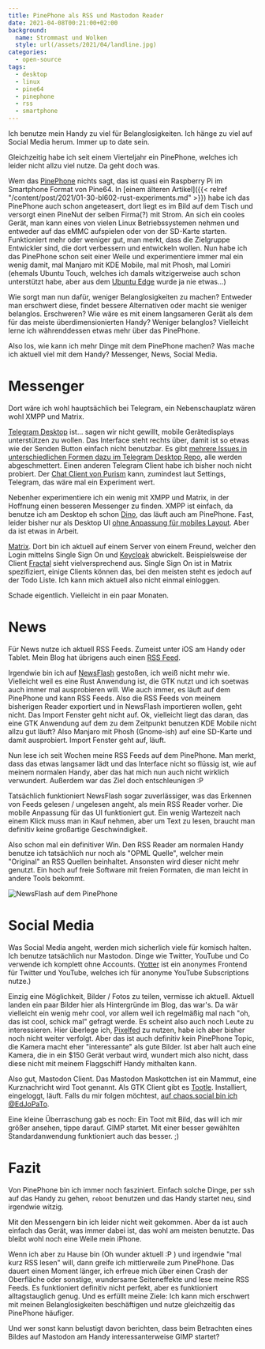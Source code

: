 ```yaml
---
title: PinePhone als RSS und Mastodon Reader
date: 2021-04-08T00:21:00+02:00
background:
  name: Strommast und Wolken
  style: url(/assets/2021/04/landline.jpg)
categories:
  - open-source
tags:
  - desktop
  - linux
  - pine64
  - pinephone
  - rss
  - smartphone
---
```

Ich benutze mein Handy zu viel für Belanglosigkeiten.
Ich hänge zu viel auf Social Media herum.
Immer up to date sein.

Gleichzeitig habe ich seit einem Vierteljahr ein PinePhone, welches ich leider nicht allzu viel nutze.
Da geht doch was.
<!--more-->

Wem das [PinePhone](https://www.pine64.org/pinephone/) nichts sagt, das ist quasi ein Raspberry Pi im Smartphone Format von Pine64.
In [einem älteren Artikel]({{< relref "/content/post/2021/01-30-bl602-rust-experiments.md" >}}) habe ich das PinePhone auch schon angeteasert, dort liegt es im Bild auf dem Tisch und versorgt einen PineNut der selben Firma(?) mit Strom.
An sich ein cooles Gerät, man kann eines von vielen Linux Betriebssystemen nehmen und entweder auf das eMMC aufspielen oder von der SD-Karte starten.
Funktioniert mehr oder weniger gut, man merkt, dass die Zielgruppe Entwickler sind, die dort verbessern und entwickeln wollen.
Nun habe ich das PinePhone schon seit einer Weile und experimentiere immer mal ein wenig damit, mal Manjaro mit KDE Mobile, mal mit Phosh, mal Lomiri (ehemals Ubuntu Touch, welches ich damals witzigerweise auch schon unterstützt habe, aber aus dem [Ubuntu Edge](https://www.indiegogo.com/projects/ubuntu-edge/) wurde ja nie etwas…)

Wie sorgt man nun dafür, weniger Belanglosigkeiten zu machen?
Entweder man erschwert diese, findet bessere Alternativen oder macht sie weniger belanglos.
Erschweren? Wie wäre es mit einem langsameren Gerät als dem für das meiste überdimensionierten Handy?
Weniger belanglos? Vielleicht lerne ich währenddessen etwas mehr über das PinePhone.

Also los, wie kann ich mehr Dinge mit dem PinePhone machen?
Was mache ich aktuell viel mit dem Handy?
Messenger, News, Social Media.

# Messenger
Dort wäre ich wohl hauptsächlich bei Telegram, ein Nebenschauplatz wären wohl XMPP und Matrix.

[Telegram Desktop](https://github.com/telegramdesktop/tdesktop) ist… sagen wir nicht gewillt, mobile Gerätedisplays unterstützen zu wollen.
Das Interface steht rechts über, damit ist so etwas wie der Senden Button einfach nicht benutzbar.
Es gibt [mehrere Issues in unterschiedlichen Formen dazu im Telegram Desktop Repo](https://github.com/telegramdesktop/tdesktop/issues?q=pinephone), alle werden abgeschmettert.
Einen anderen Telegram Client habe ich bisher noch nicht probiert.
Der [Chat Client von Purism](https://source.puri.sm/Librem5/chatty) kann, zumindest laut Settings, Telegram, das wäre mal ein Experiment wert.

Nebenher experimentiere ich ein wenig mit XMPP und Matrix, in der Hoffnung einen besseren Messenger zu finden.
XMPP ist einfach, da benutze ich am Desktop eh schon [Dino](https://github.com/dino/dino), das läuft auch am PinePhone.
Fast, leider bisher nur als Desktop UI [ohne Anpassung für mobiles Layout](https://github.com/dino/dino/issues/178).
Aber da ist etwas in Arbeit.

[Matrix](https://matrix.org/).
Dort bin ich aktuell auf einem Server von einem Freund, welcher den Login mittelns Single Sign On und [Keycloak](https://www.keycloak.org/) abwickelt.
Beispielsweise der Client [Fractal](https://wiki.gnome.org/Apps/Fractal) sieht vielversprechend aus.
Single Sign On ist in Matrix spezifiziert, einige Clients können das, bei den meisten steht es jedoch auf der Todo Liste.
Ich kann mich aktuell also nicht einmal einloggen.

Schade eigentlich.
Vielleicht in ein paar Monaten.

# News
Für News nutze ich aktuell RSS Feeds.
Zumeist unter iOS am Handy oder Tablet.
Mein Blog hat übrigens auch einen [RSS Feed](/index.xml).

Irgendwie bin ich auf [NewsFlash](https://gitlab.com/news-flash/news_flash_gtk) gestoßen, ich weiß nicht mehr wie.
Vielleicht weil es eine Rust Anwendung ist, die GTK nutzt und ich soetwas auch immer mal ausprobieren will.
Wie auch immer, es läuft auf dem PinePhone und kann RSS Feeds.
Also die RSS Feeds von meinem bisherigen Reader exportiert und in NewsFlash importieren wollen, geht nicht.
Das Import Fenster geht nicht auf.
Ok, vielleicht liegt das daran, das eine GTK Anwendung auf dem zu dem Zeitpunkt benutzen KDE Mobile nicht allzu gut läuft?
Also Manjaro mit Phosh (Gnome-ish) auf eine SD-Karte und damit ausprobiert.
Import Fenster geht auf, läuft.

Nun lese ich seit Wochen meine RSS Feeds auf dem PinePhone.
Man merkt, dass das etwas langsamer lädt und das Interface nicht so flüssig ist, wie auf meinem normalen Handy, aber das hat mich nun auch nicht wirklich verwundert.
Außerdem war das Ziel doch entschleunigen :P

Tatsächlich funktioniert NewsFlash sogar zuverlässiger, was das Erkennen von Feeds gelesen / ungelesen angeht, als mein RSS Reader vorher.
Die mobile Anpassung für das UI funktioniert gut.
Ein wenig Wartezeit nach einem Klick muss man in Kauf nehmen, aber um Text zu lesen, braucht man definitiv keine großartige Geschwindigkeit.

Also schon mal ein definitiver Win.
Den RSS Reader am normalen Handy benutze ich tatsächlich nur noch als "OPML Quelle", welcher mein "Original" an RSS Quellen beinhaltet.
Ansonsten wird dieser nicht mehr genutzt.
Ein hoch auf freie Software mit freien Formaten, die man leicht in andere Tools bekommt.

![NewsFlash auf dem PinePhone](/assets/2021/04/pinephone-newsflash.jpg)

# Social Media
Was Social Media angeht, werden mich sicherlich viele für komisch halten.
Ich benutze tatsächlich nur Mastodon.
Dinge wie Twitter, YouTube und Co verwende ich komplett ohne Accounts.
([Yotter](https://github.com/ytorg/Yotter) ist ein anonymes Frontend für Twitter und YouTube, welches ich für anonyme YouTube Subscriptions nutze.)

Einzig eine Möglichkeit, Bilder / Fotos zu teilen, vermisse ich aktuell.
Aktuell landen ein paar Bilder hier als Hintergründe im Blog, das war's.
Da wär vielleicht ein wenig mehr cool, vor allem weil ich regelmäßig mal nach "oh, das ist cool, schick mal" gefragt werde.
Es scheint also auch noch Leute zu interessieren.
Hier überlege ich, [Pixelfed](https://pixelfed.org) zu nutzen, habe ich aber bisher noch nicht weiter verfolgt.
Aber das ist auch definitiv kein PinePhone Topic, die Kamera macht eher "interessante" als gute Bilder.
Ist aber halt auch eine Kamera, die in ein $150 Gerät verbaut wird, wundert mich also nicht, dass diese nicht mit meinem Flaggschiff Handy mithalten kann.

Also gut, Mastodon Client.
Das Mastodon Maskottchen ist ein Mammut, eine Kurznachricht wird Toot genannt.
Als GTK Client gibt es [Tootle](https://github.com/bleakgrey/tootle).
Installiert, eingeloggt, läuft.
Falls du mir folgen möchtest, [auf chaos.social bin ich @EdJoPaTo](https://chaos.social/@EdJoPaTo).

Eine kleine Überraschung gab es noch:
Ein Toot mit Bild, das will ich mir größer ansehen, tippe darauf.
GIMP startet.
Mit einer besser gewählten Standardanwendung funktioniert auch das besser. ;)

# Fazit

Von PinePhone bin ich immer noch fasziniert.
Einfach solche Dinge, per ssh auf das Handy zu gehen, `reboot` benutzen und das Handy startet neu, sind irgendwie witzig.

Mit den Messengern bin ich leider nicht weit gekommen.
Aber da ist auch einfach das Gerät, was immer dabei ist, das wohl am meisten benutzte.
Das bleibt wohl noch eine Weile mein iPhone.

Wenn ich aber zu Hause bin (Oh wunder aktuell :P ) und irgendwie "mal kurz RSS lesen" will, dann greife ich mittlerweile zum PinePhone.
Das dauert einen Moment länger, ich erfreue mich über einen Crash der Oberfläche oder sonstige, wundersame Seiteneffekte und lese meine RSS Feeds.
Es funktioniert definitiv nicht perfekt, aber es funktioniert alltagstauglich genug.
Und es erfüllt meine Ziele:
Ich kann mich erschwert mit meinen Belanglosigkeiten beschäftigen und nutze gleichzeitig das PinePhone häufiger.

Und wer sonst kann belustigt davon berichten, dass beim Betrachten eines Bildes auf Mastodon am Handy interessanterweise GIMP startet?
